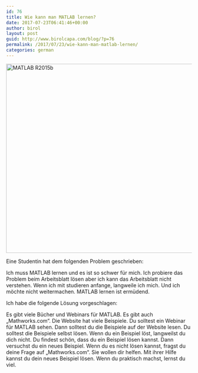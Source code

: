 ```yaml
---
id: 76
title: Wie kann man MATLAB lernen?
date: 2017-07-23T06:41:46+00:00
author: birol
layout: post
guid: http://www.birolcapa.com/blog/?p=76
permalink: /2017/07/23/wie-kann-man-matlab-lernen/
categories: german
---
```


<a title="Jschlosser / CC BY-SA (https://creativecommons.org/licenses/by-sa/4.0)" href="https://commons.wikimedia.org/wiki/File:MATLAB_R2015b.png"><img width="512" alt="MATLAB R2015b" src="https://upload.wikimedia.org/wikipedia/commons/thumb/e/e9/MATLAB_R2015b.png/512px-MATLAB_R2015b.png"></a>

Eine Studentin hat dem folgenden Problem geschrieben:

Ich muss MATLAB lernen und es ist so schwer für mich. Ich probiere das Problem beim Arbeitsblatt lösen aber ich kann das Arbeitsblatt nicht verstehen. Wenn ich mit studieren anfange, langweile ich mich. Und ich möchte nicht weitermachen. MATLAB lernen ist ermüdend.

Ich habe die folgende Lösung vorgeschlagen:

Es gibt viele Bücher und Webinars für MATLAB. Es gibt auch „Mathworks.com“. Die Website hat viele Beispiele. Du solltest ein Webinar für MATLAB sehen. Dann solltest du die Beispiele auf der Website lesen. Du solltest die Beispiele selbst lösen. Wenn du ein Beispiel löst, langweilst du dich nicht. Du findest schön, dass du ein Beispiel lösen kannst. Dann versuchst du ein neues Beispiel. Wenn du es nicht lösen kannst, fragst du deine Frage auf „Mathworks.com“. Sie wollen dir helfen. Mit ihrer Hilfe kannst du dein neues Beispiel lösen. Wenn du praktisch machst, lernst du viel.